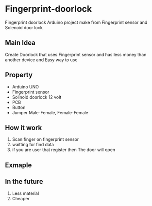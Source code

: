# Fingerprint-doorlock
Fingerprint doorlock Arduino project make from Fingerprint sensor and Solenoid door lock

## Main Idea
Create Doorlock that uses Fingerprint sensor and has less money than another device and Easy way to use

## Property
- Arduino UNO
- Fingerprint sensor
- Solinoid doorlock 12 volt
- PCB 
- Button
- Jumper Male-Female, Female-Female

## How it work
1. Scan finger on fingerprint sensor
2. waitting for find data
3. if you are user that register then The door will open

## Exmaple 

## In the future
1. Less material
2. Cheaper
